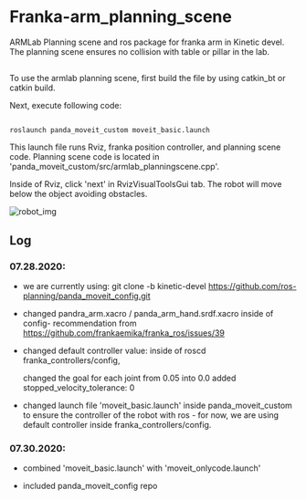 # Franka-arm_planning_scene

ARMLab Planning scene and ros package for franka arm in Kinetic devel. The planning scene ensures no collision with table or pillar in the lab.



## 

To use the armlab planning scene, first build the file by using catkin_bt or catkin build. 

Next, execute following code: 

```

roslaunch panda_moveit_custom moveit_basic.launch

```

This launch file runs Rviz, franka position controller, and planning scene code. Planning scene code is located in 'panda_moveit_custom/src/armlab_planningscene.cpp'.

Inside of Rviz, click 'next' in RvizVisualToolsGui tab. The robot will move below the object avoiding obstacles. 

![robot_img](https://i.imgur.com/WquQYp1.png)

## Log

### 07.28.2020:

- we are currently using: git clone -b kinetic-devel https://github.com/ros-planning/panda_moveit_config.git


- changed pandra_arm.xacro / panda_arm_hand.srdf.xacro inside of config- recommendation from https://github.com/frankaemika/franka_ros/issues/39

- changed default controller value: inside of roscd franka_controllers/config, 

	changed the goal for each joint from 0.05 into 0.0 
	added stopped_velocity_tolerance: 0 

- changed launch file 'moveit_basic.launch' inside panda_moveit_custom to ensure the controller of the robot with ros - for now, we are using default controller inside franka_controllers/config.

### 07.30.2020:

- combined 'moveit_basic.launch' with 'moveit_onlycode.launch'

- included panda_moveit_config repo
